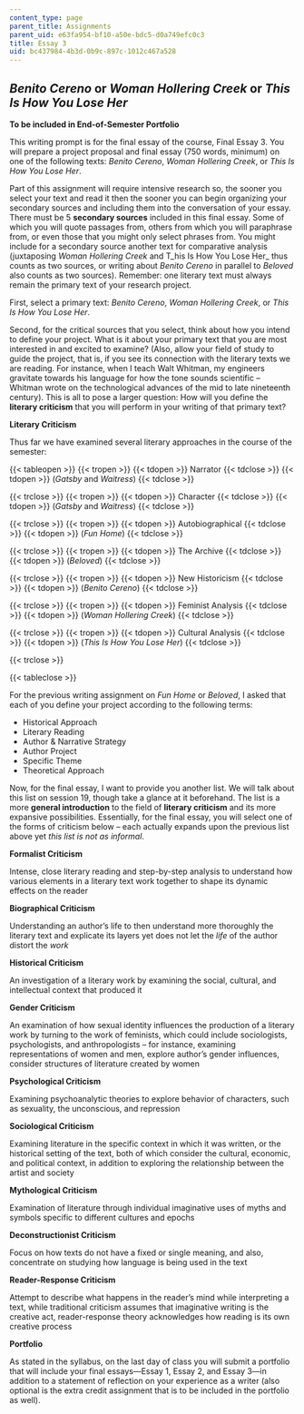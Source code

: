 ```yaml
---
content_type: page
parent_title: Assignments
parent_uid: e63fa954-bf10-a50e-bdc5-d0a749efc0c3
title: Essay 3
uid: bc437984-4b3d-0b9c-897c-1012c467a528
---
```


_Benito Cereno_ or _Woman Hollering Creek_ or _This Is How You Lose Her_
------------------------------------------------------------------------

**To be included in End-of-Semester Portfolio**

This writing prompt is for the final essay of the course, Final Essay 3. You will prepare a project proposal and final essay (750 words, minimum) on one of the following texts: _Benito Cereno_, _Woman Hollering Creek_, or _This Is How You Lose Her_.

Part of this assignment will require intensive research so, the sooner you select your text and read it then the sooner you can begin organizing your secondary sources and including them into the conversation of your essay. There must be 5 **secondary sources** included in this final essay. Some of which you will quote passages from, others from which you will paraphrase from, or even those that you might only select phrases from. You might include for a secondary source another text for comparative analysis (juxtaposing _Woman Hollering Creek_ and T_his Is How You Lose Her_ thus counts as two sources, or writing about _Benito Cereno_ in parallel to _Beloved_ also counts as two sources). Remember: one literary text must always remain the primary text of your research project.

First, select a primary text: _Benito Cereno_, _Woman Hollering Creek_, or _This Is How You Lose Her_.

Second, for the critical sources that you select, think about how you intend to define your project. What is it about your primary text that you are most interested in and excited to examine? (Also, allow your field of study to guide the project, that is, if you see its connection with the literary texts we are reading. For instance, when I teach Walt Whitman, my engineers gravitate towards his language for how the tone sounds scientific – Whitman wrote on the technological advances of the mid to late nineteenth century). This is all to pose a larger question: How will you define the **literary criticism** that you will perform in your writing of that primary text?

**Literary Criticism**

Thus far we have examined several literary approaches in the course of the semester:

{{< tableopen >}}
{{< tropen >}}
{{< tdopen >}}
Narrator
{{< tdclose >}}
{{< tdopen >}}
(_Gatsby_ and _Waitress_)
{{< tdclose >}}

{{< trclose >}}
{{< tropen >}}
{{< tdopen >}}
Character
{{< tdclose >}}
{{< tdopen >}}
(_Gatsby_ and _Waitress_)
{{< tdclose >}}

{{< trclose >}}
{{< tropen >}}
{{< tdopen >}}
Autobiographical
{{< tdclose >}}
{{< tdopen >}}
(_Fun Home_)
{{< tdclose >}}

{{< trclose >}}
{{< tropen >}}
{{< tdopen >}}
The Archive
{{< tdclose >}}
{{< tdopen >}}
(_Beloved_)
{{< tdclose >}}

{{< trclose >}}
{{< tropen >}}
{{< tdopen >}}
New Historicism
{{< tdclose >}}
{{< tdopen >}}
(_Benito Cereno_)
{{< tdclose >}}

{{< trclose >}}
{{< tropen >}}
{{< tdopen >}}
Feminist Analysis
{{< tdclose >}}
{{< tdopen >}}
(_Woman Hollering Creek_)
{{< tdclose >}}

{{< trclose >}}
{{< tropen >}}
{{< tdopen >}}
Cultural Analysis
{{< tdclose >}}
{{< tdopen >}}
(_This Is How You Lose Her_)
{{< tdclose >}}

{{< trclose >}}

{{< tableclose >}}

For the previous writing assignment on _Fun Home_ or _Beloved_, I asked that each of you define your project according to the following terms:

*   Historical Approach
*   Literary Reading
*   Author & Narrative Strategy
*   Author Project
*   Specific Theme
*   Theoretical Approach

Now, for the final essay, I want to provide you another list. We will talk about this list on session 19, though take a glance at it beforehand. The list is a more **general introduction** to the field of **literary criticism** and its more expansive possibilities. Essentially, for the final essay, you will select one of the forms of criticism below – each actually expands upon the previous list above yet _this list is not as informal_.

**Formalist Criticism**

Intense, close literary reading and step-by-step analysis to understand how various elements in a literary text work together to shape its dynamic effects on the reader

**Biographical Criticism**

Understanding an author’s life to then understand more thoroughly the literary text and explicate its layers yet does not let the _life_ of the author distort the _work_

**Historical Criticism**

An investigation of a literary work by examining the social, cultural, and intellectual context that produced it

**Gender Criticism**

An examination of how sexual identity influences the production of a literary work by turning to the work of feminists, which could include sociologists, psychologists, and anthropologists – for instance, examining representations of women and men, explore author’s gender influences, consider structures of literature created by women

**Psychological Criticism**

Examining psychoanalytic theories to explore behavior of characters, such as sexuality, the unconscious, and repression

**Sociological Criticism**

Examining literature in the specific context in which it was written, or the historical setting of the text, both of which consider the cultural, economic, and political context, in addition to exploring the relationship between the artist and society

**Mythological Criticism**

Examination of literature through individual imaginative uses of myths and symbols specific to different cultures and epochs

**Deconstructionist Criticism**

Focus on how texts do not have a fixed or single meaning, and also, concentrate on studying how language is being used in the text

**Reader-Response Criticism**

Attempt to describe what happens in the reader’s mind while interpreting a text, while traditional criticism assumes that imaginative writing is the creative act, reader-response theory acknowledges how reading is its own creative process

**Portfolio**

As stated in the syllabus, on the last day of class you will submit a portfolio that will include your final essays—Essay 1, Essay 2, and Essay 3—in addition to a statement of reflection on your experience as a writer (also optional is the extra credit assignment that is to be included in the portfolio as well).